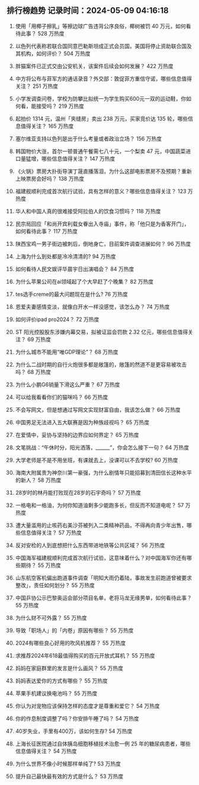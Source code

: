 
## 排行榜趋势 记录时间：2024-05-09 04:16:18
  
  1. 使用「用椰子擦乳」等擦边球广告违背公序良俗，椰树被罚 40 万元，如何看待此事？ 528 万热度
    
  2. 以色列代表称若联合国同意巴勒斯坦成正式会员国，美国将停止资助联合国及其机构，如何评价？ 504 万热度
    
  3. 胖猫案件已正式交由公安机关，该案件后续会如何发展？ 422 万热度
    
  4. 中方将公布与菲军方的通话录音？外交部：敦促菲方重信守诺，哪些信息值得关注？ 251 万热度
    
  5. 小学发调查问卷，学校为防攀比拟统一为学生购买600元一双的运动鞋，你如何看，能接受吗？ 219 万热度
    
  6. 起拍价 1314 元，温州「夹缝房」卖出 238 万元，买家竞价达 135 轮，哪些信息值得关注？ 165 万热度
    
  7. 塞尔维亚支持以色列是出于什么考量或者政治立场？ 156 万热度
    
  8. 韩国物价大涨，首尔一顿普通午餐需七八十元，一个梨卖 47 元，中国蔬菜进口量猛增，哪些信息值得关注？ 147 万热度
    
  9. 《火锅》票房大扑街导演丁晟直播落泪，为什么这部电影票房不及预期？重新上映票房会好吗？ 138 万热度
    
  10. 福建舰顺利完成首次航行试验，具有怎样的意义？哪些信息值得关注？ 123 万热度
    
  11. 华人和中国人真的很难接受阿拉伯人的饮食习惯吗？ 118 万热度
    
  12. 民宗局回应「和尚开宾利载女眷出入寺庙」事件，称「他只是为香客开门」，如何看待此事？ 117 万热度
    
  13. 陕西宝鸡一男子街边被刺后，倒地身亡，目前案件调查进展如何？ 96 万热度
    
  14. 上海为什么到处都是冷冷清清的? 94 万热度
    
  15. 如何看待人民文娱评华晨宇日出演唱会？ 84 万热度
    
  16. 为什么苹果公司在ai领域起了个大早赶了个晚集？ 82 万热度
    
  17. tes选手creme的最大问题现在是什么? 76 万热度
    
  18. 恩爱夫妻感情变淡，就像白开水一样没感觉，该怎么办？ 74 万热度
    
  19. 如何评价ipad pro2024？ 72 万热度
    
  20. ST 阳光控股股东涉嫌内幕交易，拟被证监会罚款 2.32 亿元，哪些信息值得关注？ 69 万热度
    
  21. 为什么城市不能用“唯GDP理论”？ 68 万热度
    
  22. 为什么二战时期的自行火炮很多都是敞篷的，敞篷的然道不是更容易被攻击吗？ 68 万热度
    
  23. 为什么小鹏G6销量下滑这么严重？ 67 万热度
    
  24. 可以给我看看你们的猫咪吗？ 66 万热度
    
  25. 不会写网文，但是想通过写网文实现财富自由，我该怎么做？ 66 万热度
    
  26. 中国男足无法进入五大联赛是因为种族歧视吗？ 65 万热度
    
  27. 在爱情中，妥协与坚持的边界应如何界定？ 65 万热度
    
  28. 文笔挑战：“午休时分，阳光洒落，______”，你会怎么接下一句？ 64 万热度
    
  29. 大学老师是不是不用坐班，有课就去上，没课可以不去学校? 60 万热度
    
  30. 海南大附属贵为神奈川第一豪强，为什么剧情年只能招募到清田信长这种水平的新人？ 58 万热度
    
  31. 28岁时的林丹能打败现在28岁的石宇奇吗？ 57 万热度
    
  32. 一格电和一格油，为何你知道油剩多少能跑多长，但反而不知道电呢？ 57 万热度
    
  33. 遭大量滥用的止咳药右美沙芬被列入二类精神药品，不得再向青少年出售，哪些信息值得关注？ 57 万热度
    
  34. 反对安检的人到底想把什么东西带进地铁等公共区域？ 56 万热度
    
  35. 中国海军福建舰顺利完成首次航行试验，这意味着什么？对中国海军你还有哪些期待？ 55 万热度
    
  36. 山东航空客机偏出跑道事件调查「明知大雨仍着陆，事故发生前跑道曾被要求整改」，责任如何划分？ 55 万热度
    
  37. 中国乒协公示巴黎奥运会部分项目名单，老将马龙无缘男单，如何看待此事？ 55 万热度
    
  38. 为什么财不可外露？ 55 万热度
    
  39. 导致「职场人」的「内卷」原因有哪些？ 55 万热度
    
  40. 2024有哪些良心好用的吹风机推荐？ 55 万热度
    
  41. 求推荐2024年618最值得购买的百元开放式耳机？ 55 万热度
    
  42. 妈妈在家庭群里的发言是什么画风？ 55 万热度
    
  43. 妈妈表达爱你的方式有哪些？ 55 万热度
    
  44. 苹果手机建议换电池吗？ 55 万热度
    
  45. 你认为对宠物应该保持怎样的态度才是尊重和爱它？ 54 万热度
    
  46. 你的作息制度调整了吗？你安排午睡了吗？ 54 万热度
    
  47. 40岁失业，手里有400万，该如何生存? 54 万热度
    
  48. 上海长征医院通过自体胰岛细胞移植技术治愈一例 25 年的糖尿病患者，哪些信息值得关注？ 54 万热度
    
  49. 为什么世界不像小时候那样单纯了? 53 万热度
    
  50. 提升自己最快最有效的方式是什么？ 53 万热度
    